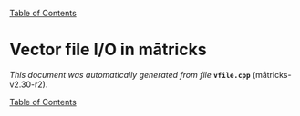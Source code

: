 
[Table of Contents](README.md)


# Vector file I/O in mātricks
_This document was automatically generated from file_ **`vfile.cpp`** (mātricks-v2.30-r2).


[Table of Contents](README.md)
